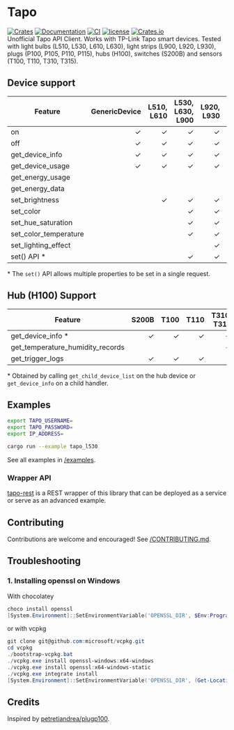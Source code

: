 # Tapo

[![Crates][crates_badge]][crates]
[![Documentation][documentation_badge]][documentation]
[![CI][ci_badge]][ci]
[![license][license_badge]][license]
[![Crates.io][crates_downloads_badge]][crates]\
Unofficial Tapo API Client. Works with TP-Link Tapo smart devices. Tested with light bulbs (L510, L530, L610, L630), light strips (L900, L920, L930), plugs (P100, P105, P110, P115), hubs (H100), switches (S200B) and sensors (T100, T110, T310, T315).

## Device support

| Feature               | GenericDevice | L510, L610 | L530, L630, L900 | L920, L930 | P100, P105 | P110, P115 |
| --------------------- | ------------: | ---------: | ---------------: | ---------: | ---------: | ---------: |
| on                    |       &check; |    &check; |          &check; |    &check; |    &check; |    &check; |
| off                   |       &check; |    &check; |          &check; |    &check; |    &check; |    &check; |
| get_device_info       |       &check; |    &check; |          &check; |    &check; |    &check; |    &check; |
| get_device_usage      |       &check; |    &check; |          &check; |    &check; |    &check; |    &check; |
| get_energy_usage      |               |            |                  |            |            |    &check; |
| get_energy_data       |               |            |                  |            |            |    &check; |
| set_brightness        |               |    &check; |          &check; |    &check; |            |            |
| set_color             |               |            |          &check; |    &check; |            |            |
| set_hue_saturation    |               |            |          &check; |    &check; |            |            |
| set_color_temperature |               |            |          &check; |    &check; |            |            |
| set_lighting_effect   |               |            |                  |    &check; |            |            |
| set() API \*          |               |            |          &check; |    &check; |            |            |

\* The `set()` API allows multiple properties to be set in a single request.

## Hub (H100) Support

| Feature                          |   S200B |    T100 |    T110 | T310, T315 |
| -------------------------------- | ------: | ------: | ------: | ---------: |
| get_device_info \*               | &check; | &check; | &check; |    &check; |
| get_temperature_humidity_records |         |         |         |    &check; |
| get_trigger_logs                 | &check; | &check; | &check; |            |

\* Obtained by calling `get_child_device_list` on the hub device or `get_device_info` on a child handler.

## Examples

```bash
export TAPO_USERNAME=
export TAPO_PASSWORD=
export IP_ADDRESS=

cargo run --example tapo_l530
```

See all examples in [/examples][examples].

### Wrapper API
[tapo-rest][tapo_rest] is a REST wrapper of this library that can be deployed as a service or serve as an advanced example.

## Contributing

Contributions are welcome and encouraged! See [/CONTRIBUTING.md][contributing].

## Troubleshooting

### 1. Installing openssl on Windows

With chocolatey

```powershell
choco install openssl
[System.Environment]::SetEnvironmentVariable('OPENSSL_DIR', $Env:Programfiles + "\OpenSSL-Win64", "User")
```

or with vcpkg

```powershell
git clone git@github.com:microsoft/vcpkg.git
cd vcpkg
./bootstrap-vcpkg.bat
./vcpkg.exe install openssl-windows:x64-windows
./vcpkg.exe install openssl:x64-windows-static
./vcpkg.exe integrate install
[System.Environment]::SetEnvironmentVariable('OPENSSL_DIR', (Get-Location).Path + "\installed\x64-windows-static", "User")
```

## Credits

Inspired by [petretiandrea/plugp100][inspired_by].

[crates_badge]: https://img.shields.io/crates/v/tapo.svg
[crates]: https://crates.io/crates/tapo
[documentation_badge]: https://docs.rs/tapo/badge.svg
[documentation]: https://docs.rs/tapo
[ci_badge]: https://github.com/mihai-dinculescu/tapo/workflows/CI/badge.svg?branch=main
[ci]: https://github.com/mihai-dinculescu/tapo/actions
[license_badge]: https://img.shields.io/crates/l/tapo.svg
[license]: https://github.com/mihai-dinculescu/tapo/blob/main/LICENSE
[crates_downloads_badge]: https://img.shields.io/crates/d/tapo?label=downloads
[examples]: https://github.com/mihai-dinculescu/tapo/tree/main/examples
[tapo_rest]: https://github.com/ClementNerma/tapo-rest
[contributing]: https://github.com/mihai-dinculescu/tapo/blob/main/CONTRIBUTING.md
[inspired_by]: https://github.com/petretiandrea/plugp100

